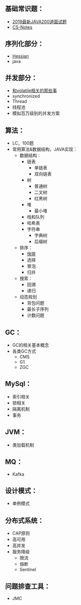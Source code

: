 ## 基础常识题： ##

- [2019最新JAVA200道面试题](https://mp.weixin.qq.com/s/E0dG6p2abDAETKbN8uFFtg)
- [CS-Notes](https://github.com/CyC2018/CS-Notes)

## 序列化部分： ##

- [Hessian](https://github.com/SantaOracle/Knowledge_List/blob/master/serialize/Hessian.md)
- java

## 并发部分： ##

- [和volatile相关的那些事](https://github.com/SantaOracle/Knowledge_List/blob/master/concurrent/%E5%92%8Cvolatile%E7%9B%B8%E5%85%B3%E7%9A%84%E9%82%A3%E4%BA%9B%E4%BA%8B.md)
- synchronized
- Thread
- 线程池
- 模拟百万级别的并发方案

## 算法： ##

- LC，100题
- 常用算法&数据结构，JAVA实现：
    - 数据结构：
        - 链表
            - 单链表
            - 双向链表
        - 树
            - 普通树
            - 二叉树
            - 红黑树
        - 堆
            - 最小堆
        - 栈和队列
        - 哈希表
        - 字符串
            - 字典树
            - 后缀树
    - 排序：
        - [快排](https://github.com/SantaOracle/Knowledge_List/blob/master/algorithm/src/main/java/algorithm/sort/QuickSort.java)
        - 选择
        - 冒泡
        - 归并
    - 搜索：
        - 回溯
        - 递归
    - 动态规划
        - 背包问题
        - 最长子序列
        - 计数问题

## GC： ##

- GC的相关基本概念
- 各类GC方式
    - CMS
    - G1
    - ZGC

## MySql： ##

- 索引相关
- 锁相关
- 隔离机制
- 事务

## JVM： ##

- 类加载机制

## MQ： ##

- Kafka

## 设计模式： ##

- 单例模式

## 分布式系统： ##

- CAP原则
- 高可用
- 高并发
- 服务降级
    - 限流
    - 熔断
    - Sentinel

## 问题排查工具： ##

- JMC
